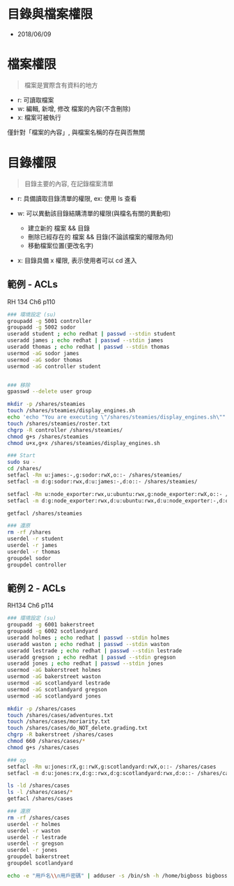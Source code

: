 # 目錄與檔案權限

- 2018/06/09

# 檔案權限

> 檔案是實際含有資料的地方

- r: 可讀取檔案
- w: 編輯, 新增, 修改 檔案的內容(不含刪除)
- x: 檔案可被執行

僅針對「檔案的內容」, 與檔案名稱的存在與否無關

# 目錄權限

> 目錄主要的內容, 在記錄檔案清單

- r: 具備讀取目錄清單的權限, ex: 使用 ls 查看
- w: 可以異動該目錄結購清單的權限(與檔名有關的異動啦)

  - 建立新的 檔案 && 目錄
  - 刪除已經存在的 檔案 && 目錄(不論該檔案的權限為何)
  - 移動檔案位置(更改名字)

- x: 目錄具備 x 權限, 表示使用者可以 cd 進入

## 範例 - ACLs

RH 134 Ch6 p110

```sh
### 環境設定 (su)
groupadd -g 5001 controller
groupadd -g 5002 sodor
useradd student ; echo redhat | passwd --stdin student
useradd james ; echo redhat | passwd --stdin james
useradd thomas ; echo redhat | passwd --stdin thomas
usermod -aG sodor james
usermod -aG sodor thomas
usermod -aG controller student


### 移除
gpasswd --delete user group

mkdir -p /shares/steamies
touch /shares/steamies/display_engines.sh
echo 'echo "You are executing \"/shares/steamies/display_engines.sh\""' > /shares/steamies/display_engines.sh
touch /shares/steamies/roster.txt
chgrp -R controller /shares/steamies/
chmod g+s /shares/steamies
chmod u+x,g+x /shares/steamies/display_engines.sh

### Start
sudo su -
cd /shares/
setfacl -Rm u:james:-,g:sodor:rwX,o::- /shares/steamies/
setfacl -m d:g:sodor:rwx,d:u:james:-,d:o::- /shares/steamies/

setfacl -Rm u:node_exporter:rwx,u:ubuntu:rwx,g:node_exporter:rwX,o::- /srv/node_exporter
setfacl -m d:g:node_exporter:rwx,d:u:ubuntu:rwx,d:u:node_exporter:-,d:o::- /srv/node_exporter

getfacl /shares/steamies

### 還原
rm -rf /shares
userdel -r student
userdel -r james
userdel -r thomas
groupdel sodor
groupdel controller
```

## 範例 2 - ACLs

RH134 Ch6 p114

```sh
### 環境設定 (su)
groupadd -g 6001 bakerstreet
groupadd -g 6002 scotlandyard
useradd holmes ; echo redhat | passwd --stdin holmes
useradd waston ; echo redhat | passwd --stdin waston
useradd lestrade ; echo redhat | passwd --stdin lestrade
useradd gregson ; echo redhat | passwd --stdin gregson
useradd jones ; echo redhat | passwd --stdin jones
usermod -aG bakerstreet holmes
usermod -aG bakerstreet waston
usermod -aG scotlandyard lestrade
usermod -aG scotlandyard gregson
usermod -aG scotlandyard jones

mkdir -p /shares/cases
touch /shares/cases/adventures.txt
touch /shares/cases/moriarity.txt
touch /shares/cases/do_NOT_delete.grading.txt
chgrp -R bakerstreet /shares/cases
chmod 660 /shares/cases/*
chmod g+s /shares/cases

### op
setfacl -Rm u:jones:rX,g::rwX,g:scotlandyard:rwX,o::- /shares/cases
setfacl -m d:u:jones:rx,d:g::rwx,d:g:scotlandyard:rwx,d:o::- /shares/cases

ls -ld /shares/cases
ls -l /shares/cases/*
getfacl /shares/cases

### 還原
rm -rf /shares/cases
userdel -r holmes
userdel -r waston
userdel -r lestrade
userdel -r gregson
userdel -r jones
groupdel bakerstreet
groupdel scotlandyard

```

```bash
echo -e "用戶名\\n用戶密碼" | adduser -s /bin/sh -h /home/bigboss bigboss
```
